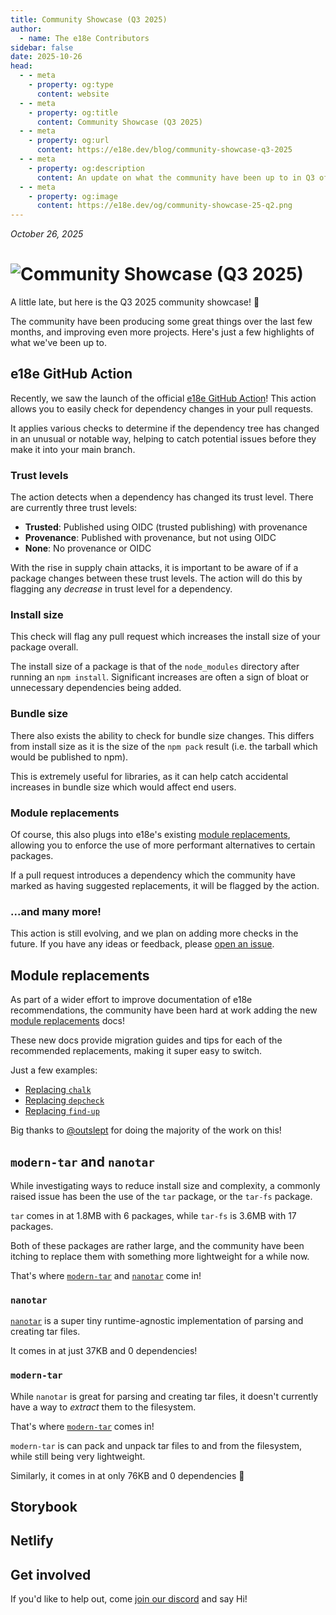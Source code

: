 ```yaml
---
title: Community Showcase (Q3 2025)
author:
  - name: The e18e Contributors
sidebar: false
date: 2025-10-26
head:
  - - meta
    - property: og:type
      content: website
  - - meta
    - property: og:title
      content: Community Showcase (Q3 2025)
  - - meta
    - property: og:url
      content: https://e18e.dev/blog/community-showcase-q3-2025
  - - meta
    - property: og:description
      content: An update on what the community have been up to in Q3 of 2025
  - - meta
    - property: og:image
      content: https://e18e.dev/og/community-showcase-25-q2.png
---
```


_October 26, 2025_

# ![Community Showcase (Q3 2025)](/og/community-showcase-25-q2.png)

A little late, but here is the Q3 2025 community showcase! :tada:

The community have been producing some great things over the last few months, and improving even more projects. Here's just a few highlights of what we've been up to.

## e18e GitHub Action

Recently, we saw the launch of the official [e18e GitHub Action](https://github.com/e18e/action-dependency-diff)! This action allows you to easily check for dependency changes in your pull requests.

It applies various checks to determine if the dependency tree has changed in an unusual or notable way, helping to catch potential issues before they make it into your main branch.

### Trust levels

The action detects when a dependency has changed its trust level. There are currently three trust levels:

- **Trusted**: Published using OIDC (trusted publishing) with provenance
- **Provenance**: Published with provenance, but not using OIDC
- **None**: No provenance or OIDC

With the rise in supply chain attacks, it is important to be aware of if a package changes between these trust levels. The action will do this by flagging any _decrease_ in trust level for a dependency.

### Install size

This check will flag any pull request which increases the install size of your package overall.

The install size of a package is that of the `node_modules` directory after running an `npm install`. Significant increases are often a sign of bloat or unnecessary dependencies being added.

### Bundle size

There also exists the ability to check for bundle size changes. This differs from install size as it is the size of the `npm pack` result (i.e. the tarball which would be published to npm).

This is extremely useful for libraries, as it can help catch accidental increases in bundle size which would affect end users.

### Module replacements

Of course, this also plugs into e18e's existing [module replacements](https://e18e.dev/docs/replacements), allowing you to enforce the use of more performant alternatives to certain packages.

If a pull request introduces a dependency which the community have marked as having suggested replacements, it will be flagged by the action.

### ...and many more!

This action is still evolving, and we plan on adding more checks in the future. If you have any ideas or feedback, please [open an issue](https://github.com/e18e/action-dependency-diff/issues).

## Module replacements

As part of a wider effort to improve documentation of e18e recommendations, the community have been hard at work adding the new [module replacements](https://e18e.dev/docs/replacements) docs!

These new docs provide migration guides and tips for each of the recommended replacements, making it super easy to switch.

Just a few examples:

- [Replacing `chalk`](/docs/replacements/chalk.html)
- [Replacing `depcheck`](/docs/replacements/depcheck.html)
- [Replacing `find-up`](/docs/replacements/find-up.html)

Big thanks to [@outslept](https://bsky.app/profile/outslept.bsky.social) for doing the majority of the work on this!

## `modern-tar` and `nanotar`

While investigating ways to reduce install size and complexity, a commonly raised issue has been the use of the `tar` package, or the `tar-fs` package.

`tar` comes in at 1.8MB with 6 packages, while `tar-fs` is 3.6MB with 17 packages.

Both of these packages are rather large, and the community have been itching to replace them with something more lightweight for a while now.

That's where [`modern-tar`](http://github.com/ayuhito/modern-tar) and [`nanotar`](https://github.com/unjs/nanotar) come in!

### `nanotar`

[`nanotar`](https://github.com/unjs/nanotar) is a super tiny runtime-agnostic implementation of parsing and creating tar files.

It comes in at just 37KB and 0 dependencies!

### `modern-tar`

While `nanotar` is great for parsing and creating tar files, it doesn't currently have a way to _extract_ them to the filesystem.

That's where [`modern-tar`](https://github.com/ayuhito/modern-tar) comes in!

`modern-tar` is can pack and unpack tar files to and from the filesystem, while still being very lightweight.

Similarly, it comes in at only 76KB and 0 dependencies :tada:

## Storybook

## Netlify

## Get involved

If you'd like to help out, come [join our discord](https://chat.e18e.dev) and say Hi!
